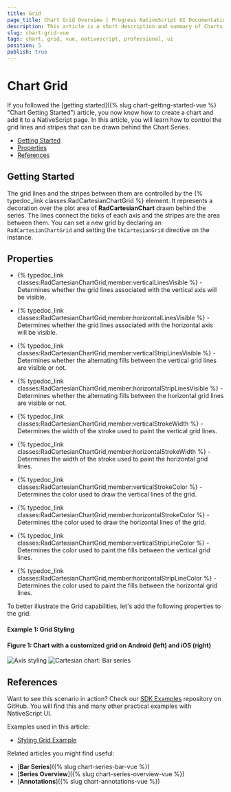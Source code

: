 ```yaml
---
title: Grid
page_title: Chart Grid Overview | Progress NativeScript UI Documentation
description: This article is a short description and summary of Charts Grid's features.
slug: chart-grid-vue
tags: chart, grid, vue, nativescript, professional, ui
position: 5
publish: true
---
```


# Chart Grid

If you followed the [getting started]({% slug chart-getting-started-vue %} "Chart Getting Started") article, you now know how to create a chart and add it to a NativeScript page. In this article, you will learn how to control the grid lines and stripes that can be drawn behind the Chart Series.

* [Getting Started](#getting-started)
* [Properties](#properties)
* [References](#references)

## Getting Started

The grid lines and the stripes between them are controlled by the {% typedoc_link classes:RadCartesianChartGrid %} element. It represents a decoration over the plot area of **RadCartesianChart** drawn behind the series. The lines connect the ticks of each axis and the stripes are the area between them. You can set a new grid by declaring an `RadCartesianChartGrid` and setting the `tkCartesianGrid` directive on the instance.

## Properties

- {% typedoc_link classes:RadCartesianChartGrid,member:verticalLinesVisible %} - Determines whether the grid lines associated with the vertical axis will be visible.
- {% typedoc_link classes:RadCartesianChartGrid,member:horizontalLinesVisible %} - Determines whether the grid lines associated with the horizontal axis will be visible.

- {% typedoc_link classes:RadCartesianChartGrid,member:verticalStripLinesVisible %} - Determines whether the alternating fills between the vertical grid lines are visible or not.
- {% typedoc_link classes:RadCartesianChartGrid,member:horizontalStripLinesVisible %} - Determines whether the alternating fills between the horizontal grid lines are visible or not.

- {% typedoc_link classes:RadCartesianChartGrid,member:verticalStrokeWidth %} - Determines the width of the stroke used to paint the vertical grid lines.
- {% typedoc_link classes:RadCartesianChartGrid,member:horizontalStrokeWidth %} - Determines the width of the stroke used to paint the horizontal grid lines.

- {% typedoc_link classes:RadCartesianChartGrid,member:verticalStrokeColor %} - Determines the color used to draw the vertical lines of the grid.
- {% typedoc_link classes:RadCartesianChartGrid,member:horizontalStrokeColor %} - Determines tthe color used to draw the horizontal lines of the grid.

- {% typedoc_link classes:RadCartesianChartGrid,member:verticalStripLineColor %} - Determines the color used to paint the fills between the vertical grid lines.
- {% typedoc_link classes:RadCartesianChartGrid,member:horizontalStripLineColor %} - Determines the color used to paint the fills between the horizontal grid lines.

To better illustrate the Grid capabilities, let's add the following properties to the grid:

#### Example 1: Grid Styling

<snippet id='chart-grid-style-vue'/>

#### Figure 1: Chart with a customized grid on Android (left) and iOS (right)

![Axis styling](../../../ui/img/ns_ui/grid_styling_android.png "Grid Styling on Android.") ![Cartesian chart: Bar series](../../../ui/img/ns_ui/grid_styling_ios.png "Grid Styling on iOS.")

## References

Want to see this scenario in action?
Check our [SDK Examples](https://github.com/NativeScript/nativescript-ui-samples-vue) repository on GitHub. You will find this and many other practical examples with NativeScript UI.

Examples used in this article:

* [Styling Grid Example](https://github.com/NativeScript/nativescript-ui-samples-vue/tree/master/chart/app/examples/styling)

Related articles you might find useful:

* [**Bar Series**]({% slug chart-series-bar-vue %})
* [**Series Overview**]({% slug chart-series-overview-vue %})
* [**Annotations**]({% slug chart-annotations-vue %})
